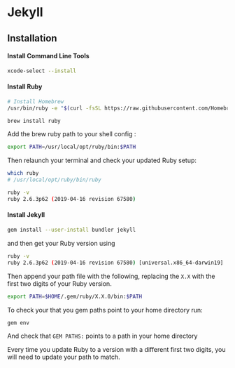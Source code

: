 # Jekyll

## Installation

#### Install Command Line Tools

```bash
xcode-select --install
```

#### Install Ruby

```bash
# Install Homebrew
/usr/bin/ruby -e "$(curl -fsSL https://raw.githubusercontent.com/Homebrew/install/master/install)"

brew install ruby
```

Add the brew ruby path to your shell config :

```bash
export PATH=/usr/local/opt/ruby/bin:$PATH
```

Then relaunch your terminal and check your updated Ruby setup:

```bash
which ruby
# /usr/local/opt/ruby/bin/ruby

ruby -v
ruby 2.6.3p62 (2019-04-16 revision 67580)
```

#### Install Jekyll

```bash
gem install --user-install bundler jekyll
```

and then get your Ruby version using

```bash
ruby -v
ruby 2.6.3p62 (2019-04-16 revision 67580) [universal.x86_64-darwin19]
```

Then append your path file with the following, replacing the `X.X` with the first two digits of your Ruby version.

```bash
export PATH=$HOME/.gem/ruby/X.X.0/bin:$PATH
```

To check your that you gem paths point to your home directory run:

```bash
gem env
```

And check that `GEM PATHS:` points to a path in your home directory

Every time you update Ruby to a version with a different first two digits, you will need to update your path to match.

